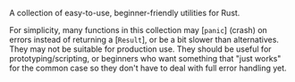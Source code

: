 A collection of easy-to-use, beginner-friendly utilities for Rust.

For simplicity, many functions in this collection may [`panic`] (crash) on
errors instead of returning a [`Result`], or be a bit slower than alternatives.
They may not be suitable for production use. They should be useful for
prototyping/scripting, or beginners who want something that "just works" for the
common case so they don't have to deal with full error handling yet.

